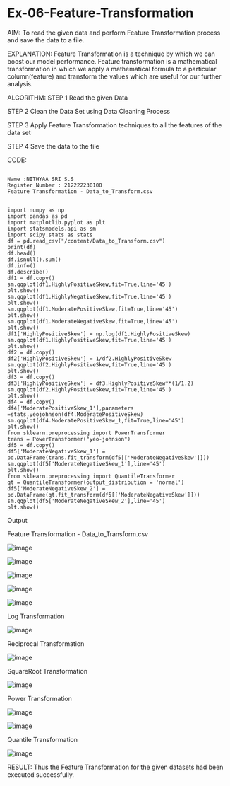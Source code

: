 # Ex-06-Feature-Transformation
AIM:
To read the given data and perform Feature Transformation process and save the data to a file.

EXPLANATION:
Feature Transformation is a technique by which we can boost our model performance. Feature transformation is a mathematical transformation in which we apply a mathematical formula to a particular column(feature) and transform the values which are useful for our further analysis.

ALGORITHM:
STEP 1
Read the given Data

STEP 2
Clean the Data Set using Data Cleaning Process

STEP 3
Apply Feature Transformation techniques to all the features of the data set

STEP 4
Save the data to the file


CODE:

```

Name :NITHYAA SRI S.S
Register Number : 212222230100
Feature Transformation - Data_to_Transform.csv


import numpy as np
import pandas as pd
import matplotlib.pyplot as plt
import statsmodels.api as sm
import scipy.stats as stats
df = pd.read_csv("/content/Data_to_Transform.csv")
print(df)
df.head()
df.isnull().sum()
df.info()
df.describe()
df1 = df.copy()
sm.qqplot(df1.HighlyPositiveSkew,fit=True,line='45')
plt.show()
sm.qqplot(df1.HighlyNegativeSkew,fit=True,line='45')
plt.show()
sm.qqplot(df1.ModeratePositiveSkew,fit=True,line='45')
plt.show()
sm.qqplot(df1.ModerateNegativeSkew,fit=True,line='45')
plt.show()
df1['HighlyPositiveSkew'] = np.log(df1.HighlyPositiveSkew)
sm.qqplot(df1.HighlyPositiveSkew,fit=True,line='45')
plt.show()
df2 = df.copy()
df2['HighlyPositiveSkew'] = 1/df2.HighlyPositiveSkew
sm.qqplot(df2.HighlyPositiveSkew,fit=True,line='45')
plt.show()
df3 = df.copy()
df3['HighlyPositiveSkew'] = df3.HighlyPositiveSkew**(1/1.2)
sm.qqplot(df2.HighlyPositiveSkew,fit=True,line='45')
plt.show()
df4 = df.copy()
df4['ModeratePositiveSkew_1'],parameters =stats.yeojohnson(df4.ModeratePositiveSkew)
sm.qqplot(df4.ModeratePositiveSkew_1,fit=True,line='45')
plt.show()
from sklearn.preprocessing import PowerTransformer 
trans = PowerTransformer("yeo-johnson")
df5 = df.copy()
df5['ModerateNegativeSkew_1'] = pd.DataFrame(trans.fit_transform(df5[['ModerateNegativeSkew']]))
sm.qqplot(df5['ModerateNegativeSkew_1'],line='45')
plt.show()
from sklearn.preprocessing import QuantileTransformer
qt = QuantileTransformer(output_distribution = 'normal')
df5['ModerateNegativeSkew_2'] = pd.DataFrame(qt.fit_transform(df5[['ModerateNegativeSkew']]))
sm.qqplot(df5['ModerateNegativeSkew_2'],line='45')
plt.show()

```

Output

Feature Transformation - Data_to_Transform.csv

![image](https://user-images.githubusercontent.com/119122478/234178019-7e05c65b-ed99-4e46-bf50-1b84a93fe0ba.png)

![image](https://user-images.githubusercontent.com/119122478/234178099-c6dd8a0b-2bd0-46dc-89b0-858f6dda90a8.png)

![image](https://user-images.githubusercontent.com/119122478/234178176-b027859e-2f71-4924-9baa-4fa619075679.png)

![image](https://user-images.githubusercontent.com/119122478/234178247-311eaaf0-475b-4fc9-9cb7-001af41da8fe.png)

![image](https://user-images.githubusercontent.com/119122478/234178367-0bf71825-9b22-4366-8079-efa0b9963b21.png)

Log Transformation

![image](https://user-images.githubusercontent.com/119122478/234178512-67e6e180-ed44-476c-824a-da68fc4702b1.png)

Reciprocal Transformation


![image](https://user-images.githubusercontent.com/119122478/234178642-33922ef4-e794-4d56-87b5-3053c18980a0.png)

SquareRoot Transformation

![image](https://user-images.githubusercontent.com/119122478/234178775-1c075ce2-09ae-4055-8192-bb7cb8d6b8da.png)

Power Transformation

![image](https://user-images.githubusercontent.com/119122478/234178882-210574f4-a103-46f4-bab2-26fcd506b1de.png)

![image](https://user-images.githubusercontent.com/119122478/234178951-f79cc66e-2270-4d7c-b1f4-87d4281039c7.png)

Quantile Transformation

![image](https://user-images.githubusercontent.com/119122478/234179043-01875620-2866-43d8-b4f1-2b4c9c5b56e8.png)

RESULT:
Thus the Feature Transformation for the given datasets had been executed successfully.






